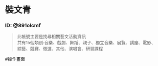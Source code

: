 # 裝文青
### ID: @891olcmf


 >此帳號主要是找尋相關藝文活動資訊  
 共有15個類別:音樂、戲劇、舞蹈、親子、獨立音樂、展覽、講座、電影、綜藝、競賽、徵選、其他、演唱會、研習課程
 
 
 #操作畫面
 
